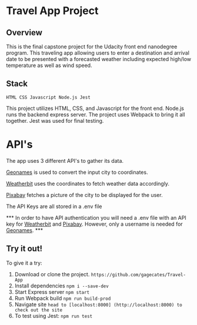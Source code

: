 # Travel App Project

## Overview
This is the final capstone project for  the Udacity front end nanodegree program. This traveling app allowing users to 
enter a destination and arrival date to be presented with a forecasted weather including expected high/low temperature as 
well as wind speed.

## Stack
`
    HTML
    CSS
    Javascript
    Node.js
    Jest
`

This project utilizes HTML, CSS, and Javascript for the front end. Node.js runs the backend express server. The project
uses Webpack to bring it all together. Jest was used for final testing.

# API's
The app uses 3 different API's to gather its data. 

[Geonames](http://www.geonames.org/export/web-services.html) is used to convert the input city to coordinates.

[Weatherbit](https://www.weatherbit.io/account/create) uses the coordinates to fetch weather data accordingly.

[Pixabay](https://pixabay.com/api/docs/) fetches a picture of the city to be displayed for the user.

The API Keys are all stored in a .env file

*** In order to have API authentication you will need a .env file with an API key for [Weatherbit](https://www.weatherbit.io/account/create)
and [Pixabay](https://pixabay.com/api/docs/). However, only a username is needed for [Geonames](http://www.geonames.org/export/web-services.html). ***

## Try it out!
To give it a try:

1. Download or clone the project.
`
    https://github.com/gagecates/Travel-App
`
2. Install dependencies
`
    npm i --save-dev
`
3. Start Express server
`
    npm start
`
4. Run Webpack build
`
    npm run build-prod
`
5. Navigate site
`
    head to [localhost:8000] (http://localhost:8000) to check out the site
`
6. To test using Jest:
`
    npm run test
`


